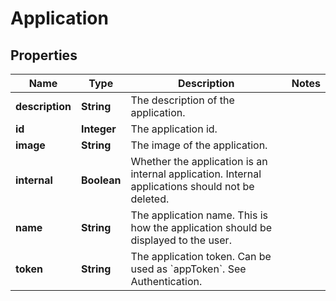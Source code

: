 
# Application

## Properties
Name | Type | Description | Notes
------------ | ------------- | ------------- | -------------
**description** | **String** | The description of the application. | 
**id** | **Integer** | The application id. | 
**image** | **String** | The image of the application. | 
**internal** | **Boolean** | Whether the application is an internal application. Internal applications should not be deleted. | 
**name** | **String** | The application name. This is how the application should be displayed to the user. | 
**token** | **String** | The application token. Can be used as &#x60;appToken&#x60;. See Authentication. | 



